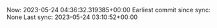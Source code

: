 Now: 2023-05-24 04:36:32.319385+00:00 Earliest commit since sync: None Last sync: 2023-05-24 03:10:52+00:00

